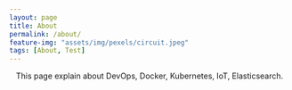 ```yaml
---
layout: page
title: About
permalink: /about/
feature-img: "assets/img/pexels/circuit.jpeg"
tags: [About, Test]
---
```


<p align="center">This page explain about DevOps, Docker, Kubernetes, IoT, Elasticsearch.</p>
 
